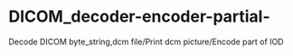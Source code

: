 # DICOM_decoder-encoder-partial-
Decode DICOM byte_string,dcm file/Print dcm picture/Encode part of IOD
